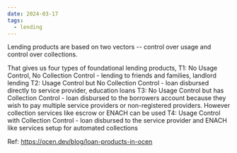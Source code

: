 ```yaml
---
date: 2024-03-17
tags:
  - lending
---
```

Lending products are based on two vectors -- control over usage and control over collections.

That gives us four types of foundational lending products,
T1: No Usage Control, No Collection Control - lending to friends and families, landlord lending
T2: Usage Control but No Collection Control - loan disbursed directly to service provider, education loans
T3: No Usage Control but has Collection Control - loan disbursed to the borrowers account because they wish to pay multiple service providers or non-registered providers. However collection services like escrow or ENACH can be used
T4: Usage Control with Collection Control - loan disbursed to the service provider and ENACH like services setup for automated collections

Ref: https://ocen.dev/blog/loan-products-in-ocen